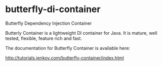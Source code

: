 # butterfly-di-container
Butterfly Dependency Injection Container

Butterly Container is a lightweight DI container for Java. It is mature,
well tested, flexible, feature rich and fast.

The documentation for Butterfly Container is available here:

http://tutorials.jenkov.com/butterfly-container/index.html
